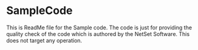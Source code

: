 # SampleCode

This is ReadMe file for the Sample code. The code is just for providing the quality check of the code which is authored by the NetSet Software. This does not target any operation. 
